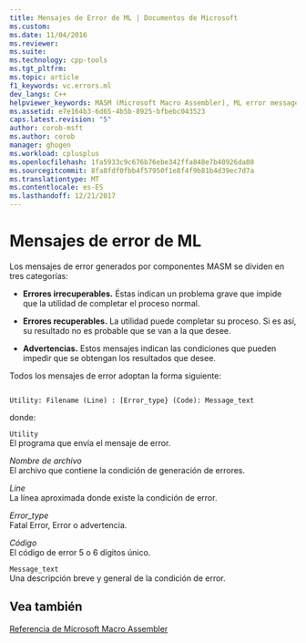 ```yaml
---
title: Mensajes de Error de ML | Documentos de Microsoft
ms.custom: 
ms.date: 11/04/2016
ms.reviewer: 
ms.suite: 
ms.technology: cpp-tools
ms.tgt_pltfrm: 
ms.topic: article
f1_keywords: vc.errors.ml
dev_langs: C++
helpviewer_keywords: MASM (Microsoft Macro Assembler), ML error messages
ms.assetid: e7e164b3-6d65-4b5b-8925-bfbebc043523
caps.latest.revision: "5"
author: corob-msft
ms.author: corob
manager: ghogen
ms.workload: cplusplus
ms.openlocfilehash: 1fa5933c9c676b76ebe342ffa848e7b40926da08
ms.sourcegitcommit: 8fa8fdf0fbb4f57950f1e8f4f9b81b4d39ec7d7a
ms.translationtype: MT
ms.contentlocale: es-ES
ms.lasthandoff: 12/21/2017
---
```

# <a name="ml-error-messages"></a>Mensajes de error de ML
Los mensajes de error generados por componentes MASM se dividen en tres categorías:  
  
-   **Errores irrecuperables.** Éstas indican un problema grave que impide que la utilidad de completar el proceso normal.  
  
-   **Errores recuperables.** La utilidad puede completar su proceso. Si es así, su resultado no es probable que se van a la que desee.  
  
-   **Advertencias.** Estos mensajes indican las condiciones que pueden impedir que se obtengan los resultados que desee.  
  
 Todos los mensajes de error adoptan la forma siguiente:  
  
```  
  
Utility: Filename (Line) : [Error_type} (Code): Message_text  
```  
  
 donde:  
  
 `Utility`  
 El programa que envía el mensaje de error.  
  
 *Nombre de archivo*  
 El archivo que contiene la condición de generación de errores.  
  
 *Line*  
 La línea aproximada donde existe la condición de error.  
  
 *Error_type*  
 Fatal Error, Error o advertencia.  
  
 *Código*  
 El código de error 5 o 6 dígitos único.  
  
 `Message_text`  
 Una descripción breve y general de la condición de error.  
  
## <a name="see-also"></a>Vea también  
 [Referencia de Microsoft Macro Assembler](../../assembler/masm/microsoft-macro-assembler-reference.md)